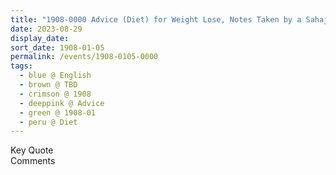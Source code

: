 ```yaml
---
title: "1908-0000 Advice (Diet) for Weight Lose, Notes Taken by a Sahaja Yoginī during a Conversation"
date: 2023-08-29
display_date: 
sort_date: 1908-01-05
permalink: /events/1908-0105-0000
tags:
  - blue @ English
  - brown @ TBD  
  - crimson @ 1908
  - deeppink @ Advice
  - green @ 1908-01 
  - peru @ Diet
---
```


<wave-list>
  <list-title color="green" width="75">Key Quote</list-title>
  <list-item color="BlanchedAlmond"  width="200"></list-item>
  <list-item color="Lavender"></list-item>
  <list-item color="BlanchedAlmond"></list-item>
</wave-list>

<br>

<wave-list>
  <list-title color="green" width="75">Comments</list-title>
  <list-item color="BlanchedAlmond"  width="200"></list-item>
  <list-item color="Lavender"></list-item>
  <list-item color="BlanchedAlmond"></list-item>
</wave-list>